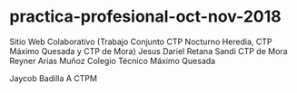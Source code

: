 # practica-profesional-oct-nov-2018
 Sitio Web Colaborativo (Trabajo Conjunto CTP Nocturno Heredia, CTP Máximo Quesada y CTP de Mora)
Jesus Dariel Retana Sandi CTP de Mora
 Reyner Arias Muñoz Colegio Técnico Máximo Quesada

Jaycob Badilla A
CTPM
